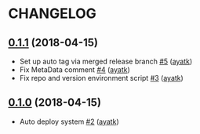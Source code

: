 # CHANGELOG

## [0.1.1](https://github.com/ayatk/memo/compare/0.1.0...0.1.1) (2018-04-15)

* Set up auto tag via merged release branch [#5](https://github.com/ayatk/memo/pull/5) ([ayatk](https://github.com/ayatk))
* Fix MetaData comment [#4](https://github.com/ayatk/memo/pull/4) ([ayatk](https://github.com/ayatk))
* Fix repo and version environment script [#3](https://github.com/ayatk/memo/pull/3) ([ayatk](https://github.com/ayatk))

## [0.1.0](https://github.com/ayatk/memo/compare/a7c661b12a83...0.1.0) (2018-04-15)

* Auto deploy system [#2](https://github.com/ayatk/memo/pull/2) ([ayatk](https://github.com/ayatk))
